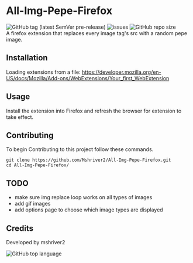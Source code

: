 # All-Img-Pepe-Firefox
![GitHub tag (latest SemVer pre-release)](https://img.shields.io/github/v/tag/mshriver2/All-Img-Pepe-Firefox?include_prereleases&label=version) ![issues](https://img.shields.io/github/issues/Mshriver2/All-Img-Pepe-Firefox.svg) ![GitHub repo size](https://img.shields.io/github/repo-size/mshriver2/All-Img-Pepe-Firefox?color=green)    
A firefox extension that replaces every image tag's src with a random pepe image.

## Installation
Loading extensions from a file:
https://developer.mozilla.org/en-US/docs/Mozilla/Add-ons/WebExtensions/Your_first_WebExtension

## Usage
Install the extension into Firefox and refresh the browser for extension to take effect.

## Contributing
To begin Contributing to this project follow these commands.

```shell
git clone https://github.com/Mshriver2/All-Img-Pepe-Firefox.git
cd All-Img-Pepe-Firefox/
```

## TODO
* make sure img replace loop works on all types of images
* add gif images
* add options page to choose which image types are displayed

## Credits
Developed by mshriver2

![GitHub top language](https://img.shields.io/github/languages/top/mshriver2/All-Img-Pepe-Firefox?color=yellow)
